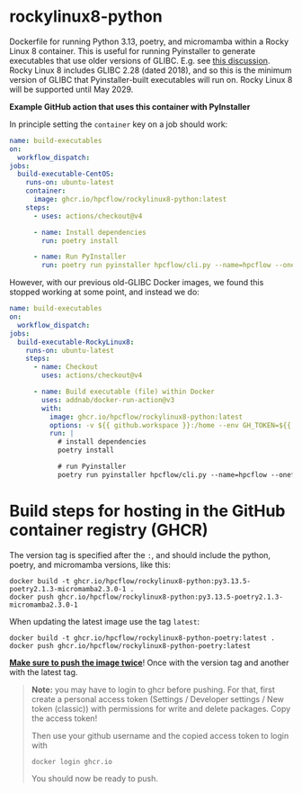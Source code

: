 # rockylinux8-python

Dockerfile for running Python 3.13, poetry, and micromamba within a Rocky Linux 8 container. This is useful for running Pyinstaller to generate executables that use older versions of GLIBC. E.g. see [this discussion](https://github.com/pyinstaller/pyinstaller/discussions/5669). Rocky Linux 8 includes GLIBC 2.28 (dated 2018), and so this is the minimum version of GLIBC that Pyinstaller-built executables will run on. Rocky Linux 8 will be supported until May 2029.

**Example GitHub action that uses this container with PyInstaller**

In principle setting the `container` key on a job should work:

```yaml
name: build-executables
on:
  workflow_dispatch:
jobs:
  build-executable-CentOS:
    runs-on: ubuntu-latest
    container:
      image: ghcr.io/hpcflow/rockylinux8-python:latest
    steps:
      - uses: actions/checkout@v4

      - name: Install dependencies
        run: poetry install

      - name: Run PyInstaller
        run: poetry run pyinstaller hpcflow/cli.py --name=hpcflow --onefile
```

However, with our previous old-GLIBC Docker images, we found this stopped working at some point, and instead we do:

```yaml
name: build-executables
on:
  workflow_dispatch:
jobs:
  build-executable-RockyLinux8:
    runs-on: ubuntu-latest
    steps:
      - name: Checkout
        uses: actions/checkout@v4

      - name: Build executable (file) within Docker
        uses: addnab/docker-run-action@v3
        with:
          image: ghcr.io/hpcflow/rockylinux8-python:latest
          options: -v ${{ github.workspace }}:/home --env GH_TOKEN=${{ secrets.GITHUB_TOKEN }}
          run: |
            # install dependencies
            poetry install

            # run Pyinstaller
            poetry run pyinstaller hpcflow/cli.py --name=hpcflow --onefile
```


# Build steps for hosting in the GitHub container registry (GHCR)

The version tag is specified after the `:`, and should include the python, poetry, and micromamba versions, like this:
```
docker build -t ghcr.io/hpcflow/rockylinux8-python:py3.13.5-poetry2.1.3-micromamba2.3.0-1 .
docker push ghcr.io/hpcflow/rockylinux8-python:py3.13.5-poetry2.1.3-micromamba2.3.0-1
```

When updating the latest image use the tag `latest`:
```
docker build -t ghcr.io/hpcflow/rockylinux8-python-poetry:latest .
docker push ghcr.io/hpcflow/rockylinux8-python-poetry:latest
```
<ins>**Make sure to push the image twice**</ins>! Once with the version tag and another with the latest tag.

> **Note:** you may have to login to ghcr before pushing.
> For that, first create a personal access token
> (Settings / Developer settings / New token (classic))
> with permissions for write and delete packages.
> Copy the access token!
> 
> Then use your github username and the copied access token to login with
> ```
> docker login ghcr.io
> ```
> You should now be ready to push.

